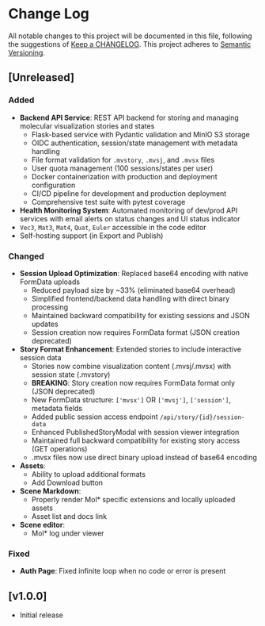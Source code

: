 # Change Log
All notable changes to this project will be documented in this file, following the suggestions of [Keep a CHANGELOG](http://keepachangelog.com/). This project adheres to [Semantic Versioning](http://semver.org/).

## [Unreleased]

### Added
- **Backend API Service**: REST API backend for storing and managing molecular visualization stories and states
  - Flask-based service with Pydantic validation and MinIO S3 storage
  - OIDC authentication, session/state management with metadata handling
  - File format validation for `.mvstory`, `.mvsj`, and `.mvsx` files
  - User quota management (100 sessions/states per user)
  - Docker containerization with production and deployment configuration
  - CI/CD pipeline for development and production deployment
  - Comprehensive test suite with pytest coverage
- **Health Monitoring System**: Automated monitoring of dev/prod API services with email alerts on status changes and UI status indicator
- `Vec3`, `Mat3`, `Mat4`, `Quat`, `Euler` accessible in the code editor
- Self-hosting support (in Export and Publish)

### Changed
- **Session Upload Optimization**: Replaced base64 encoding with native FormData uploads
  - Reduced payload size by ~33% (eliminated base64 overhead)
  - Simplified frontend/backend data handling with direct binary processing
  - Maintained backward compatibility for existing sessions and JSON updates
  - Session creation now requires FormData format (JSON creation deprecated)
- **Story Format Enhancement**: Extended stories to include interactive session data
  - Stories now combine visualization content (.mvsj/.mvsx) with session state (.mvstory)
  - **BREAKING**: Story creation now requires FormData format only (JSON deprecated)
  - New FormData structure: `['mvsx']` OR `['mvsj']`, `['session']`, metadata fields  
  - Added public session access endpoint `/api/story/{id}/session-data`
  - Enhanced PublishedStoryModal with session viewer integration
  - Maintained full backward compatibility for existing story access (GET operations)
  - .mvsx files now use direct binary upload instead of base64 encoding
- **Assets**:
  - Ability to upload additional formats
  - Add Download button
- **Scene Markdown**:
  - Properly render Mol* specific extensions and locally uploaded assets
  - Asset list and docs link
- **Scene editor**:
  - Mol* log under viewer

### Fixed
- **Auth Page**: Fixed infinite loop when no code or error is present

## [v1.0.0]

- Initial release